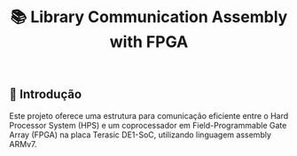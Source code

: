 <h1 align="center">📚 Library Communication Assembly with FPGA</h1>

</br>

<h2>📄 Introdução</h2>

Este projeto oferece uma estrutura para comunicação eficiente entre o Hard Processor System (HPS) e um coprocessador em Field-Programmable Gate Array (FPGA) na placa Terasic DE1-SoC, utilizando linguagem assembly ARMv7.
